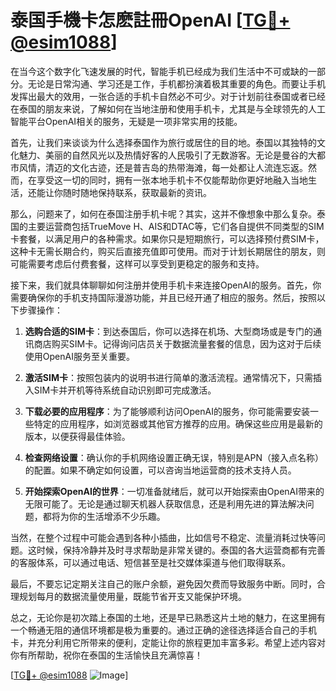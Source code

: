 # 泰国手機卡怎麽註冊OpenAI [[TG💪+ @esim1088](https://t.me/s/esim1088)]

在当今这个数字化飞速发展的时代，智能手机已经成为我们生活中不可或缺的一部分。无论是日常沟通、学习还是工作，手机都扮演着极其重要的角色。而要让手机发挥出最大的效用，一张合适的手机卡自然必不可少。对于计划前往泰国或者已经在泰国的朋友来说，了解如何在当地注册和使用手机卡，尤其是与全球领先的人工智能平台OpenAI相关的服务，无疑是一项非常实用的技能。

首先，让我们来谈谈为什么选择泰国作为旅行或居住的目的地。泰国以其独特的文化魅力、美丽的自然风光以及热情好客的人民吸引了无数游客。无论是曼谷的大都市风情，清迈的文化古迹，还是普吉岛的热带海滩，每一处都让人流连忘返。然而，在享受这一切的同时，拥有一张本地手机卡不仅能帮助你更好地融入当地生活，还能让你随时随地保持联系，获取最新的资讯。

那么，问题来了，如何在泰国注册手机卡呢？其实，这并不像想象中那么复杂。泰国的主要运营商包括TrueMove H、AIS和DTAC等，它们各自提供不同类型的SIM卡套餐，以满足用户的各种需求。如果你只是短期旅行，可以选择预付费SIM卡，这种卡无需长期合约，购买后直接充值即可使用。而对于计划长期居住的朋友，则可能需要考虑后付费套餐，这样可以享受到更稳定的服务和支持。

接下来，我们就具体聊聊如何注册并使用手机卡来连接OpenAI的服务。首先，你需要确保你的手机支持国际漫游功能，并且已经开通了相应的服务。然后，按照以下步骤操作：

1. **选购合适的SIM卡**：到达泰国后，你可以选择在机场、大型商场或是专门的通讯商店购买SIM卡。记得询问店员关于数据流量套餐的信息，因为这对于后续使用OpenAI服务至关重要。
   
2. **激活SIM卡**：按照包装内的说明书进行简单的激活流程。通常情况下，只需插入SIM卡并开机等待系统自动识别即可完成激活。

3. **下载必要的应用程序**：为了能够顺利访问OpenAI的服务，你可能需要安装一些特定的应用程序，如浏览器或其他官方推荐的应用。确保这些应用是最新的版本，以便获得最佳体验。

4. **检查网络设置**：确认你的手机网络设置正确无误，特别是APN（接入点名称）的配置。如果不确定如何设置，可以咨询当地运营商的技术支持人员。

5. **开始探索OpenAI的世界**：一切准备就绪后，就可以开始探索由OpenAI带来的无限可能了。无论是通过聊天机器人获取信息，还是利用先进的算法解决问题，都将为你的生活增添不少乐趣。

当然，在整个过程中可能会遇到各种小插曲，比如信号不稳定、流量消耗过快等问题。这时候，保持冷静并及时寻求帮助是非常关键的。泰国的各大运营商都有完善的客服体系，可以通过电话、短信甚至是社交媒体渠道与他们取得联系。

最后，不要忘记定期关注自己的账户余额，避免因欠费而导致服务中断。同时，合理规划每月的数据流量使用量，既能节省开支又能保护环境。

总之，无论你是初次踏上泰国的土地，还是早已熟悉这片土地的魅力，在这里拥有一个畅通无阻的通信环境都是极为重要的。通过正确的途径选择适合自己的手机卡，并充分利用它所带来的便利，定能让你的旅程更加丰富多彩。希望上述内容对你有所帮助，祝你在泰国的生活愉快且充满惊喜！

[[TG💪+ @esim1088](https://t.me/s/esim1088) ![Image](https://i.postimg.cc/4NQfJmqS/Snipaste-2025-05-13-00-14-12.png)]